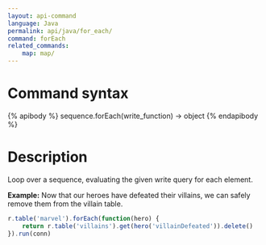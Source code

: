 ```yaml
---
layout: api-command
language: Java
permalink: api/java/for_each/
command: forEach
related_commands:
    map: map/
---
```


# Command syntax #

{% apibody %}
sequence.forEach(write_function) &rarr; object
{% endapibody %}

# Description #

Loop over a sequence, evaluating the given write query for each element.

__Example:__ Now that our heroes have defeated their villains, we can safely remove them from the villain table.

```js
r.table('marvel').forEach(function(hero) {
    return r.table('villains').get(hero('villainDefeated')).delete()
}).run(conn)
```
